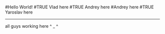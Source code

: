 #Hello World\!
#TRUE Vlad here
#TRUE Andrey here
#Andrey here
#TRUE Yaroslav here
___________________________
all guys working here ^ _ ^
